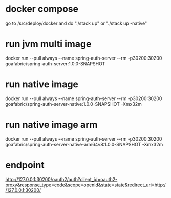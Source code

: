 # docker compose
go to /src/deploy/docker and do "./stack up" or "./stack up -native"

# run jvm multi image
docker run --pull always --name spring-auth-server --rm -p30200:30200 goafabric/spring-auth-server:1.0.0-SNAPSHOT

# run native image
docker run --pull always --name spring-auth-server --rm -p30200:30200 goafabric/spring-auth-server-native:1.0.0-SNAPSHOT -Xmx32m

# run native image arm
docker run --pull always --name spring-auth-server --rm -p30200:30200 goafabric/spring-auth-server-native-arm64v8:1.0.0-SNAPSHOT -Xmx32m

# endpoint
http://127.0.0.1:30200/oauth2/auth?client_id=oauth2-proxy&response_type=code&scope=openid&state=state&redirect_uri=http://127.0.0.1:30200/
                                


